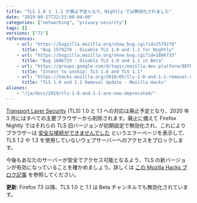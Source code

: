 ```yaml
---
title: "TLS 1.0 と 1.1 が廃止予定となり、Nightly では無効化されました"
date: "2019-09-27T22:53:00-04:00"
categories: ["networking", "privacy-security"]
tags: []
versions: ["71"]
references:
    - url: "https://bugzilla.mozilla.org/show_bug.cgi?id=1579270"
      title: "Bug 1579270 - Disable TLS 1.0 and 1.1 for Nightly"
    - url: "https://bugzilla.mozilla.org/show_bug.cgi?id=1606733"
      title: "Bug 1606733 - Disable TLS 1.0 and 1.1 in Beta"
    - url: "https://groups.google.com/d/topic/mozilla.dev.platform/8EFRYDR3N1c/discussion"
      title: "Intent to unship: TLS 1.0 and TLS 1.1"
    - url: "https://hacks.mozilla.org/2019/05/tls-1-0-and-1-1-removal-update/"
      title: "TLS 1.0 and 1.1 Removal Update - Mozilla Hacks"
aliases:
    - "/ja/docs/2019/tls-1-0-and-1-1-are-now-deprecated/"
---
```

[Transport Layer Security](https://developer.mozilla.org/docs/Web/Security/Transport_Layer_Security) (TLS) 1.0 と 1.1 への対応は廃止予定となり、2020 年 3 月にはすべての主要ブラウザーから削除されます。廃止に備えて Firefox Nightly ではそれらの TLS 旧バージョンが初期設定で無効化され、これによりブラウザーは [安全な接続ができませんでした](https://support.mozilla.org/kb/secure-connection-failed-firefox-did-not-connect) というエラーページを表示して、TLS 1.2 や 1.3 を使用していないウェブサーバーへのアクセスをブロックします。

今後もあなたのサーバーが安全でアクセス可能となるよう、TLS の新バージョンが有効になっていることを確かめましょう。詳しくは [この Mozilla Hacks ブロク記事](https://hacks.mozilla.org/2019/05/tls-1-0-and-1-1-removal-update/) を参照してください。

**更新**: Firefox 73 以降、TLS 1.0 と 1.1 は Beta チャンネルでも無効化されています。
